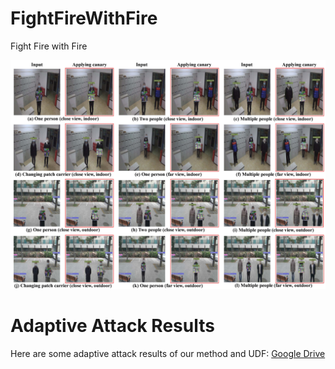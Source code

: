 # FightFireWithFire
Fight Fire with Fire

![image](assets/effective_analysis_ca.jpg)



# Adaptive Attack Results

Here are some adaptive attack results of our method and UDF:   [Google Drive](https://drive.google.com/file/d/1hcHLtu4ryEso-3fWg89i00GMGWBbZ6_n/view?usp=share_link) 
